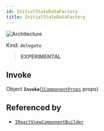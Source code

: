 ```yaml
---
id: InitialStateDataFactory
title: InitialStateDataFactory
---
```


![Architecture](https://img.shields.io/badge/architecture-new_only-blue)

Kind: `delegate`

> **EXPERIMENTAL**

## Invoke
Object **`Invoke`**([`IComponentProps`](IComponentProps) props)

## Referenced by
- [`IReactViewComponentBuilder`](IReactViewComponentBuilder)
